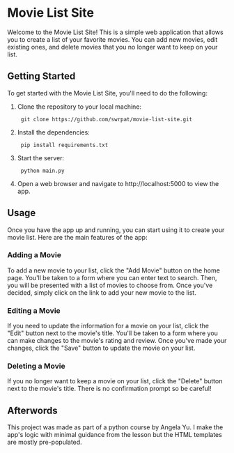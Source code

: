 # Movie List Site

Welcome to the Movie List Site! This is a simple web application that allows you to create a list of your favorite movies. You can add new movies, edit existing ones, and delete movies that you no longer want to keep on your list.

## Getting Started

To get started with the Movie List Site, you'll need to do the following:

1. Clone the repository to your local machine:

        git clone https://github.com/swrpat/movie-list-site.git

2. Install the dependencies:

        pip install requirements.txt

3. Start the server:

        python main.py

4. Open a web browser and navigate to http://localhost:5000 to view the app.

## Usage

Once you have the app up and running, you can start using it to create your movie list. Here are the main features of the app:

### Adding a Movie

To add a new movie to your list, click the "Add Movie" button on the home page. You'll be taken to a form where you can enter text to search. Then, you will be presented with a list of movies to choose from. Once you've decided, simply click on the link to add your new movie to the list.

### Editing a Movie

If you need to update the information for a movie on your list, click the "Edit" button next to the movie's title. You'll be taken to a form where you can make changes to the movie's rating and review. Once you've made your changes, click the "Save" button to update the movie on your list.

### Deleting a Movie

If you no longer want to keep a movie on your list, click the "Delete" button next to the movie's title. There is no confirmation prompt so be careful!


## Afterwords

This project was made as part of a python course by Angela Yu. I make the app's logic with minimal guidance from the lesson but the HTML templates are mostly pre-populated.
